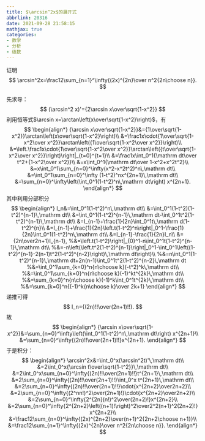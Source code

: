 ```yaml
---
title: $\arcsin^2x$的展开式
abbrlink: 20316
date: 2021-09-28 21:58:15
mathjax: true
categories:
- 数学
- 分析
- 级数
---
```


证明
$$
\arcsin^2x=\frac12\sum_{n=1}^\infty{(2x)^{2n}\over n^2{2n\choose n}}.
$$
<!--more-->

先求导：
$$
(\arcsin^2 x)'={2\arcsin x\over\sqrt{1-x^2}}
$$
利用恒等式$\arcsin x=\arctan\left(x\over\sqrt{1-x^2}\right)$，有
$$
\begin{align*}
{\arcsin x\over\sqrt{1-x^2}}&={1\over\sqrt{1-x^2}}\arctan\left(x\over\sqrt{1-x^2}\right)\\
&=\frac1x\cdot{1\over\sqrt{1-x^2\over x^2}}\arctan\left({1\over\sqrt{1-x^2\over x^2}}\right)\\
&=\left.\frac1x\cdot{1\over\sqrt{1-x^2\over x^2}}\arctan\left({t\over\sqrt{1-x^2\over x^2}}\right)\right|_{t=0}^{t=1}\\
&=\frac1x\int_0^1{\mathrm dt\over t^2+{1-x^2\over x^2}}\\
&=x\int_0^1{\mathrm dt\over 1-x^2+x^2t^2}\\
&=x\int_0^1\sum_{n=0}^\infty(x^2-x^2t^2)^n\,\mathrm dt\\
&=\int_0^1\sum_{n=0}^\infty (1-t^2)^nx^{2n+1}\,\mathrm dt\\
&=\sum_{n=0}^\infty\left(\int_0^1(1-t^2)^n\,\mathrm dt\right) x^{2n+1}.
\end{align*}
$$
其中利用分部积分
$$
\begin{align*}
I_n&=\int_0^1(1-t^2)^n\,\mathrm dt\\
&=\int_0^1(1-t^2)(1-t^2)^{n-1}\,\mathrm dt\\
&=\int_0^1(1-t^2)^{n-1}\,\mathrm dt-\int_0^1t^2(1-t^2)^{n-1}\,\mathrm dt\\
&=I_{n-1}+\frac{1}{2n}\int_0^1t\,\mathrm d(1-t^2)^{n}\\
&=I_{n-1}+\frac{1}{2n}\left.t(1-t^2)^n\right|_0^1-\frac{1}{2n}\int_0^1(1-t^2)^n\,\mathrm dt\\
&=I_{n-1}-\frac{1}{2n}I_n\\
&={2n\over2n+1}I_{n-1},
%&=\left.t(1-t^2)\right|_{0}^1-n\int_0^1t(1-t^2)^{n-1}\,\mathrm dt\\
%&=-n\left(\left.t^2(1-t^2)^{n-1}\right|_0^1-\int_0^1\left((1-t^2)^{n-1}-2(n-1)t^2(1-t^2)^{n-2}\right)\,\mathrm dt\right)\\
%&=n\int_0^1(1-t^2)^{n-1}\,\mathrm dt+2n(n-1)\int_0^1t^2(1-t^2)^{n-2}\,\mathrm dt
%&=\int_0^1\sum_{k=0}^n{n\choose k}(-t^2)^k\,\mathrm dt\\
%&=\int_0^1\sum_{k=0}^n{n\choose k}(-1)^kt^{2k}\,\mathrm dt\\
%&=\sum_{k=0}^n{n\choose k}(-1)^k\int_0^1t^{2k}\,\mathrm dt\\
%&=\sum_{k=0}^n{(-1)^k{n\choose k}\over 2k+1}
\end{align*}
$$
递推可得
$$
I_n={(2n)!!\over(2n+1)!!}.
$$
故
$$
\begin{align*}
{\arcsin x\over\sqrt{1-x^2}}&=\sum_{n=0}^\infty\left(\int_0^1(1-t^2)^n\,\mathrm dt\right) x^{2n+1}\\
&=\sum_{n=0}^\infty{(2n)!!\over(2n+1)!!}x^{2n+1}.
\end{align*}
$$
于是积分：
$$
\begin{align*}
\arcsin^2x&=\int_0^x(\arcsin^2t)'\,\mathrm dt\\
&=2\int_0^x{\arcsin t\over\sqrt{1-t^2}}\,\mathrm dt\\
&=2\int_0^x\sum_{n=0}^\infty{(2n)!!\over(2n+1)!!}t^{2n+1}\,\mathrm dt\\
&=2\sum_{n=0}^\infty{(2n)!!\over(2n+1)!!}\int_0^x t^{2n+1}\,\mathrm dt\\
&=2\sum_{n=0}^\infty{(2n)!!\over(2n+1)!!}\cdot{x^{2n+2}\over2n+2}\\
&=2\sum_{n=0}^\infty{(2^nn!)^2\over(2n+1)!}\cdot{x^{2n+2}\over2n+2}\\
&=2\sum_{n=0}^\infty{2^{2n}(n!)^2\over(2n+2)!}x^{2n+2}\\
&=2\sum_{n=0}^\infty{2^{2n+2}\left((n+1)!\right)^2\over2^2(n+1)^2(2n+2)!}x^{2n+2}\\
&=\frac12\sum_{n=0}^\infty{(2x)^{2n+2}\over(n+1)^2{2n+2\choose n+1}}\\
&=\frac12\sum_{n=1}^\infty{(2x)^{2n}\over n^2{2n\choose n}}.
\end{align*}
$$
